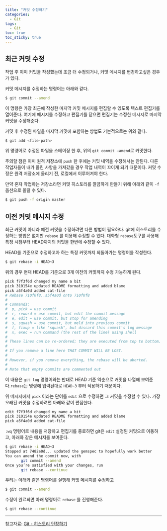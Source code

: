 ```yaml
---
title: "커밋 수정하기"
categories:
  - Git
tags:
  - Git
toc: true
toc_sticky: true
---
```


## 최근 커밋 수정

작업 후 이미 커밋을 작성했는데 조금 더 수정되거나, 커밋 메시지를 변경하고싶은 경우가 있다.

커밋 메시지를 수정하는 명령어는 아래와 같다.

```bash
$ git commit --amend
```

이 명령은 가장 최근에 작성한 마지막 커밋 메시지를 편집할 수 있도록 텍스트 편집기를 열어준다. 여기에 메시지를 수정하고 편집기를 닫으면 편집기는 수정한 메시지로 마지막 커밋을 수정해준다.

커밋 후 수정된 파일을 마지막 커밋에 포함하는 방법도 기본적으로는 위와 같다.

```bash
$ git add <file-path>
```

위 명령어로 수정된 파일을 스테이징 한 후, 위의 `git commit —amend`로 커밋한다.

 주의할 점은 이미 원격 저장소에 `push` 한 후에는 커밋 내역을 수정해서는 안된다. 다른 작업자들이 내가 올린 사항을 가져갔을 경우 작업 내역이 꼬이게 되기 때문이다. 커밋 수정은 원격 저장소에 올리기 전, 로컬에서 이루어져야 한다.

 만약 혼자 작업하는 저장소라면 커밋 히스토리를 깔끔하게 만들기 위해 아래와 같이  `-f` 옵션으로 올릴 수 있다.

```bash
$ git push -f origin master
```

## 이전 커밋 메시지 수정

최근 커밋이 아니라 예전 커밋을 수정하려면 다른 방법이 필요하다. git에 히스토리를 수정하는 방법은 없지만 `rebase` 를 이용해 수정할 수 있다. 대화형 `rebase`도구를 사용해 특정 시점부터 HEAD까지의 커밋을 한번에 수정할 수 있다.

HEAD를 기준으로 수정하고자 하는 특정 커밋까지 되돌아가는 명령어를 작성한다.

```bash
$ git rebase -i HEAD~3
```

위의 경우 현재 HEAD를 기준으로 3개 이전의 커밋까지 수정 가능하게 된다.

```bash
pick f7f3f6d changed my name a bit
pick 310154e updated README formatting and added blame
pick a5f4a0d added cat-file
# Rebase 710f0f8..a5f4a0d onto 710f0f8
#
# Commands:
#  p, pick = use commit
#  r, reword = use commit, but edit the commit message
#  e, edit = use commit, but stop for amending
#  s, squash = use commit, but meld into previous commit
#  f, fixup = like "squash", but discard this commit's log message
#  x, exec = run command (the rest of the line) using shell
#
# These lines can be re-ordered; they are executed from top to bottom.
#
# If you remove a line here THAT COMMIT WILL BE LOST.
#
# However, if you remove everything, the rebase will be aborted.
#
# Note that empty commits are commented out
```

이 내용은 `git log` 명령어와는 반대로 HEAD 기준 역순으로 커밋을 나열해 보여준다.`rebase`는 명령에 입력된대로  `HEAD~3` 부터 적용하기 때문이다.

위 메시지에서 `pick` 이라는 단어를 `edit` 으로 수정하면 그 커밋을 수정할 수 있다. 가장 오래된 커밋을 수정하려면 아래와 같이 편집한다.

```bash
edit f7f3f6d changed my name a bit
pick 310154e updated README formatting and added blame
pick a5f4a0d added cat-file
```

`:wq` 명령어로 내용을 저장하고 편집기를 종료하면 git은 `edit` 설정된 커밋으로 이동하고, 아래와 같은 메시지를 보여준다.

```bash
$ git rebase -i HEAD~3
Stopped at 7482e0d... updated the gemspec to hopefully work better
You can amend the commit now, with
       git commit --amend
Once you’re satisfied with your changes, run
       git rebase --continue
```

우리는 아래와 같은 명령어를 실행해 커밋 메시지를 수정하고

```bash
$ git commit --amend
```

수정이 완료되면 아래 명령어로 `rebase` 를 진행해준다.

```bash
$ git rebase --continue
```



---

참고자료: [Git - 히스토리 단장하기]([https://git-scm.com/book/ko/v1/Git-%EB%8F%84%EA%B5%AC-%ED%9E%88%EC%8A%A4%ED%86%A0%EB%A6%AC-%EB%8B%A8%EC%9E%A5%ED%95%98%EA%B8%B0](https://git-scm.com/book/ko/v1/Git-도구-히스토리-단장하기))
